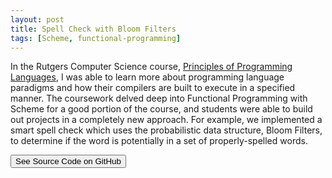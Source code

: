 ```yaml
---
layout: post
title: Spell Check with Bloom Filters
tags: [Scheme, functional-programming]
---
```


In the Rutgers Computer Science course, [Principles of Programming Languages](https://github.com/avijeets/SlackLyrics), I was able to learn more about programming language paradigms and how their compilers are built to execute in a specified manner. The coursework delved deep into Functional Programming with Scheme for a good portion of the course, and students were able to build out projects in a completely new approach. For example, we implemented a smart spell check which uses the probabilistic data structure, Bloom Filters, to determine if the word is potentially in a set of properly-spelled words. 


<a href="https://github.com/avijeets/SpellCheckInfrastructure"><button class='c-btn c-btn--full'>See Source Code on GitHub</button></a>